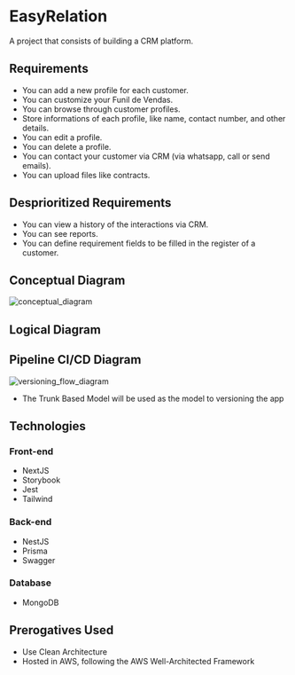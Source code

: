 # EasyRelation
A project that consists of building a CRM platform.

## Requirements
* You can add a new profile for each customer.
* You can customize your Funil de Vendas.
* You can browse through customer profiles.
* Store informations of each profile, like name, contact number, and other details.
* You can edit a profile.
* You can delete a profile.
* You can contact your customer via CRM (via whatsapp, call or send emails).
* You can upload files like contracts.

## Desprioritized Requirements
* You can view a history of the interactions via CRM.
* You can see reports.
* You can define requirement fields to be filled in the register of a customer.

## Conceptual Diagram
![conceptual_diagram](https://github.com/joaofanchini/crm-easyrelation/assets/31604369/d4030e35-bf24-4aa0-b10d-eb44a6bdc504)

## Logical Diagram

## Pipeline CI/CD Diagram
![versioning_flow_diagram](https://github.com/joaofanchini/crm-easyrelation/assets/31604369/5f6fe380-25f5-40b2-b8d0-e37e216459e1)
  * The Trunk Based Model will be used as the model to versioning the app

## Technologies

### Front-end
 * NextJS
 * Storybook
 * Jest
 * Tailwind

### Back-end
 * NestJS
 * Prisma
 * Swagger

### Database
 * MongoDB

## Prerogatives Used
 * Use Clean Architecture
 * Hosted in AWS, following the AWS Well-Architected Framework
